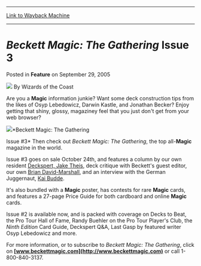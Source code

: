 
---
[Link to Wayback Machine](https://web.archive.org/web/20220128205031/https://magic.wizards.com/en/articles/archive/feature/beckett-magic-gathering-issue-3-2005-09-29)

[_metadata_:author]:- "Wizards of the Coast"
[_metadata_:description]:- "Are you a Magic information junkie? Want some deck construction tips from the likes of Osyp Lebedowicz, Darwin Kastle, and Jonathan Becker? Enjoy getting that shiny, glossy, magaziney feel that you just don't get from your web browser? Beckett Magic: The Gathering Issue #3 Then check out Beckett Magic: The Gathering, the top all-Magic magazine in the world. Issue #3 goes on"
[_metadata_:generator]:- "Drupal 7 (http://drupal.org)"
[_metadata_:node]:- "597951"
[_metadata_:publish_date]:- "2005-09-29"
[_metadata_:source]:- "div-main-content"
[_metadata_:title]:- "Beckett Magic: The Gathering Issue 3"
[_metadata_:wayback_capture_timestamp]:- "2022-01-28 20:50:31"
[_metadata_:wayback_raw_url]:- "https://web.archive.org/web/20220128205031id_/https://magic.wizards.com/en/articles/archive/feature/beckett-magic-gathering-issue-3-2005-09-29"
[_metadata_:wayback_url]:- "https://magic.wizards.com/en/articles/archive/feature/beckett-magic-gathering-issue-3-2005-09-29"
---


*Beckett Magic: The Gathering* Issue 3
======================================



 Posted in **Feature**
 on September 29, 2005 






![](https://media.magic.wizards.com/styles/auth_small/public/images/person/wizards_author.jpg)
By Wizards of the Coast












Are you a **Magic** information junkie? Want some deck construction tips from the likes of Osyp Lebedowicz, Darwin Kastle, and Jonathan Becker? Enjoy getting that shiny, glossy, magaziney feel that you just don't get from your web browser?


![](https://web.archive.org/web/20120908004103id_/http://www.wizards.com/global/images/mtgcom_arcana_916_pic1_en.jpg)*Beckett Magic: The Gathering  

 Issue #3*
Then check out *Beckett Magic: The Gathering*, the top all-**Magic** magazine in the world.


Issue #3 goes on sale October 24th, and features a column by our own resident [Deckspert, Jake Theis](http://archive.wizards.com/Magic/Magazine/Article.aspx?x=mtgevent/events/callingallcards), deck critique with Beckett's guest editor, our own [Brian David-Marshall](http://archive.wizards.com/default.asp?x=mtgcom/authorarchive&author=BrianDavid-Marshall), and an interview with the German Juggernaut, [Kai Budde](http://archive.wizards.com/Magic/Magazine/Article.aspx?x=mtgcom/daily/rb42).


It's also bundled with a **Magic** poster, has contests for rare **Magic** cards, and features a 27-page Price Guide for both cardboard and online **Magic** cards.


Issue #2 is available now, and is packed with coverage on Decks to Beat, the Pro Tour Hall of Fame, Randy Buehler on the Pro Tour Player's Club, the *Ninth Edition* Card Guide, Deckspert Q&A, Last Gasp by featured writer Osyp Lebedowicz and more.


For more information, or to subscribe to *Beckett Magic: The Gathering*, click on **[www.beckettmagic.com](http://www.beckettmagic.com)** or call 1-800-840-3137.








